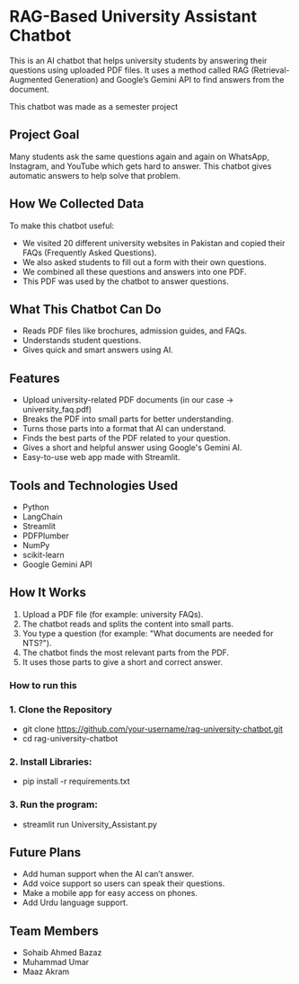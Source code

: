 # RAG-Based University Assistant Chatbot

This is an AI chatbot that helps university students by answering their questions using uploaded PDF files. It uses a method called RAG (Retrieval-Augmented Generation) and Google’s Gemini API to find answers from the document.

This chatbot was made as a semester project


## Project Goal

Many students ask the same questions again and again on WhatsApp, Instagram, and YouTube which gets hard to answer. This chatbot gives automatic answers to help solve that problem.



## How We Collected Data

To make this chatbot useful:

- We visited 20 different university websites in Pakistan and copied their FAQs (Frequently Asked Questions).
- We also asked students to fill out a form with their own questions.
- We combined all these questions and answers into one PDF.
- This PDF was used by the chatbot to answer questions.



## What This Chatbot Can Do

- Reads PDF files like brochures, admission guides, and FAQs.
- Understands student questions.
- Gives quick and smart answers using AI.


## Features

- Upload university-related PDF documents (in our case -> university_faq.pdf)
- Breaks the PDF into small parts for better understanding.
- Turns those parts into a format that AI can understand.
- Finds the best parts of the PDF related to your question.
- Gives a short and helpful answer using Google's Gemini AI.
- Easy-to-use web app made with Streamlit.



## Tools and Technologies Used

- Python
- LangChain
- Streamlit
- PDFPlumber
- NumPy
- scikit-learn
- Google Gemini API


## How It Works

1. Upload a PDF file (for example: university FAQs).
2. The chatbot reads and splits the content into small parts.
3. You type a question (for example: "What documents are needed for NTS?").
4. The chatbot finds the most relevant parts from the PDF.
5. It uses those parts to give a short and correct answer.

### How to run this
### 1. Clone the Repository
- git clone https://github.com/your-username/rag-university-chatbot.git
- cd rag-university-chatbot

### 2. Install Libraries:
- pip install -r requirements.txt

### 3. Run the program:
- streamlit run University_Assistant.py

## Future Plans

- Add human support when the AI can’t answer.
- Add voice support so users can speak their questions.
- Make a mobile app for easy access on phones.
- Add Urdu language support.


## Team Members

- Sohaib Ahmed Bazaz
- Muhammad Umar 
- Maaz Akram 


